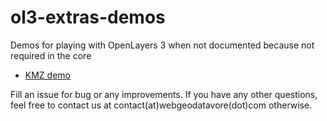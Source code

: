 # ol3-extras-demos

Demos for playing with OpenLayers 3 when not documented because not required in the core

* [KMZ demo](https://rawgit.com/webgeodatavore/ol3-extras-demos/master/kmz/demo-kmz.html)

Fill an issue for bug or any improvements.
If you have any other questions, feel free to contact us at contact(at)webgeodatavore(dot)com otherwise.
